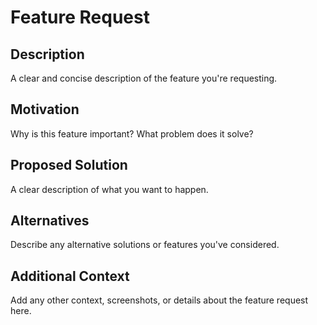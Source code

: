 # Feature Request

## Description

A clear and concise description of the feature you're requesting.

## Motivation

Why is this feature important? What problem does it solve?

## Proposed Solution

A clear description of what you want to happen.

## Alternatives

Describe any alternative solutions or features you've considered.

## Additional Context

Add any other context, screenshots, or details about the feature request here.
